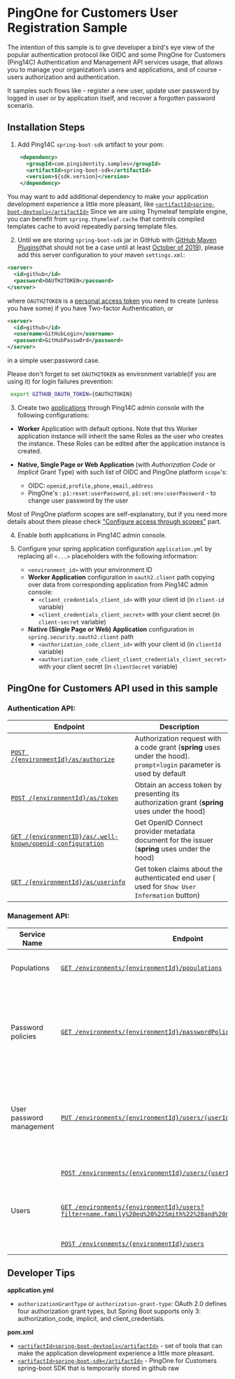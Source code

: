 # PingOne for Customers User Registration Sample
The intention of this sample is to give developer a bird's eye view of the popular authentication protocol like OIDC 
and some PingOne for Customers (Ping14C) Authentication and Management API services usage, that allows you to manage your organization’s users and applications, and of course - users authorization and authentication.

It samples such flows like - register a new user, update user password by logged in user or by application itself, and recover a forgotten password scenario.

## Installation Steps
1. Add Ping14C `spring-boot-sdk` artifact to your pom:
```xml
    <dependency>
      <groupId>com.pingidentity.samples</groupId>
      <artifactId>spring-boot-sdk</artifactId>
      <version>${sdk.version}</version>
    </dependency>
```
You may want to add additional dependency to make your application development experience a little more pleasant, like [`<artifactId>spring-boot-devtools</artifactId>`](https://docs.spring.io/spring-boot/docs/current/reference/html/using-boot-devtools.html)
Since we are using Thymeleaf template engine, you can benefit from `spring.thymeleaf.cache` that controls compiled templates cache to avoid repeatedly parsing template files.

2. Until we are storing `spring-boot-sdk` jar in GitHub with [GitHub Maven Plugins](https://github.com/github/maven-plugins)(that should not be a case until at least [October of 2019](https://rawgit.com/)), please add this server configuration to your maven `settings.xml`:
```xml
<server>
  <id>github</id>
  <password>OAUTH2TOKEN</password>
</server>
```
where `OAUTH2TOKEN` is a [personal access token](https://help.github.com/en/articles/creating-a-personal-access-token-for-the-command-line) you need to create (unless you have some) if you have Two-factor Authentication, or
```xml
<server>
  <id>github</id>
  <username>GitHubLogin</username>
  <password>GitHubPassw0rd</password>
</server>
```
in a simple user:password case.

Please don't forget to set `OAUTH2TOKEN` as environment variable(if you are using it) for login failures prevention:
```bash
 export GITHUB_OAUTH_TOKEN={OAUTH2TOKEN}
``` 

3. Create two [applications](https://apidocs.pingidentity.com/pingone/customer/v1/api/auth/p1-a_AuthActivities/p1-a_appAuth/) through Ping14C admin console with the following configurations:
 - __Worker__ Application with default options.
    Note that this Worker application instance will inherit the same Roles as the user who creates the instance. These Roles can be edited after the application instance is created.
 
 - __Native, Single Page or Web Application__ (with *Authorization Code* or *Implicit* Grant Type) with such list of OIDC and PingOne platform `scope`'s:
    - OIDC: `openid,profile,phone,email,address`
    - PingOne's : `p1:reset:userPassword`, `p1:set:env:userPassword` - to change user password by the user

Most of PingOne platform scopes are self-explanatory, but if you need more details about them please check ["Configure access through scopes"](https://apidocs.pingidentity.com/pingone/customer/v1/api/auth/p1-a_AuthActivities/p1-a_AccessServices/) part.

4. Enable both applications in Ping14C admin console.

5. Configure your spring application configuration `application.yml` by replacing all `<...>` placeholders with the following information:
    - `<environment_id>` with your environment ID
    - __Worker Application__ configuration in `oauth2.client` path copying over data from corresponding application from Ping14C admin console:
      - `<client_credentials_client_id>` with your client id (in `client-id` variable)
      - `<client_credentials_client_secret>` with your client secret (in `client-secret` variable)
    - __Native (Single Page or Web) Application__ configuration in `spring.security.oauth2.client` path 
      - `<authorization_code_client_id>` with your client id (in `clientId` variable)
      - `<authorization_code_client_client_credentials_client_secret>` with your client secret (in `clientSecret` variable)


## PingOne for Customers API used in this sample
### Authentication API:
|    Endpoint   |    Description   |
| ------------- |------------- |
| [`POST /{environmentId}/as/authorize`](https://apidocs.pingidentity.com/pingone/customer/v1/api/auth/p1-a_Authorize/#Authorization-request-with-a-code-grant) | Authorization request with a code grant (__spring__ uses under the hood). `prompt=login` parameter is used by default |
| [`POST /{environmentId}/as/token`](https://apidocs.pingidentity.com/pingone/customer/v1/api/auth/p1-a_Authorize/#Obtain-an-access-token)  | Obtain an access token by presenting its authorization grant (__spring__ uses under the hood) |
| [`GET /{environmentID}/as/.well-known/openid-configuration`](https://apidocs.pingidentity.com/pingone/customer/v1/api/auth/p1-a_Authorize/#Obtain-OpenID-provider-configuration-information)  | Get OpenID Connect provider metadata document for the issuer (__spring__ uses under the hood) |
| [`GET /{environmentId}/as/userinfo`](https://apidocs.pingidentity.com/pingone/customer/v1/api/auth/p1-a_Authorize/#UserInfo-endpoint)  | Get token claims about the authenticated end user ( used for `Show User Information` button) ||

### Management API:
| Service Name  |    Endpoint   |    Description   |
| ------------- | ------------- |------------- |
| Populations   | [`GET /environments/{environmentId}/populations`](https://apidocs.pingidentity.com/pingone/customer/v1/api/man/p1_Populations/#Get-populations)  | Get all populations for a new user registration |
| Password policies  | [`GET /environments/{environmentId}/passwordPolicies`](https://apidocs.pingidentity.com/pingone/customer/v1/api/man/p1_Passwords/#Get-one-password-policy)  | Get all password policies for an environment to get the default one. It will be used for password verification on the client side   |
| User password management  | [`PUT /environments/{environmentId}/users/{userId}/password`](https://apidocs.pingidentity.com/pingone/customer/v1/api/man/p1_Users/p1_Password/#Update-a-users-password)  | Update a password: self-change password update and administrative-change reset of user password |
|  | [`POST /environments/{environmentId}/users/{userId}/password`](https://apidocs.pingidentity.com/pingone/customer/v1/api/man/p1_Users/p1_Password/#Recover-password)  | Recover a forgotten password |
| Users | [`GET /environments/{environmentId}/users?filter=name.family%20eq%20%22Smith%22%20and%20name.given%20sw%20%22W%22`](https://apidocs.pingidentity.com/pingone/customer/v1/api/man/p1_Users/#Users)  | Find a user by his name or email for further usage of his ID |
|  | [`POST /environments/{environmentId}/users`](https://apidocs.pingidentity.com/pingone/customer/v1/api/man/p1_Users/#Users)  | Create new user |


## Developer Tips

__application.yml__
+ `authorizationGrantType` or `authorization-grant-type`: OAuth 2.0 defines four authorization grant types, but Spring Boot supports only 3: authorization_code, implicit, and client_credentials.

__pom.xml__
+ [`<artifactId>spring-boot-devtools</artifactId>`](https://docs.spring.io/spring-boot/docs/current/reference/html/using-boot-devtools.html) - set of tools that can make the application development experience a little more pleasant.
+ [`<artifactId>spring-boot-sdk</artifactId>`](https://github.com/pingidentity/pingone-customers-spring-boot-tools/tree/mvn-repo/com/pingidentity/samples/spring-boot-sdk) - PingOne for Customers spring-boot SDK that is temporarily stored in github raw

